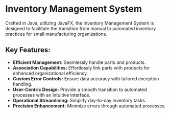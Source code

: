 # Inventory Management System

Crafted in Java, utilizing JavaFX, the Inventory Management System is designed to facilitate the transition from manual to automated inventory practices for small manufacturing organizations. 

## Key Features:

- **Efficient Management:** Seamlessly handle parts and products.
- **Association Capabilities:** Effortlessly link parts with products for enhanced organizational efficiency.
- **Custom Error Controls:** Ensure data accuracy with tailored exception handling.
- **User-Centric Design:** Provide a smooth transition to automated processes with an intuitive interface.
- **Operational Streamlining:** Simplify day-to-day inventory tasks.
- **Precision Enhancement:** Minimize errors through automated processes.

